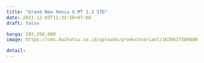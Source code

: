 ```yaml
---
title: "Grand New Xenia X MT 1.3 STD"
date: 2021-12-03T11:33:50+07:00
draft: false

harga: 192,250,000
image: https://cms.daihatsu.co.id/uploads/productvariant/1636637589400.png

detail: 
---
```


